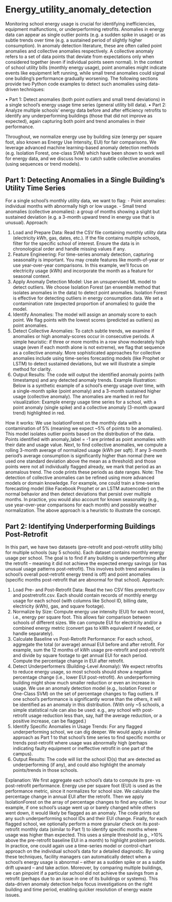 # Energy_utility_anomaly_detection

Monitoring school energy usage is crucial for identifying inefficiencies, equipment malfunctions, or underperforming retrofits. Anomalies in energy data can appear as single outlier points (e.g. a sudden spike in usage) or as subtle trends over time (e.g. a sustained period of slightly higher consumption). In anomaly detection literature, these are often called point anomalies and collective anomalies respectively. A collective anomaly refers to a set of data points that deviate from expectations only when considered together (even if individual points seem normal).
In the context of school utility bills (monthly energy usage), point anomalies might indicate events like equipment left running, while small trend anomalies could signal one building’s performance gradually worsening. The following sections provide two Python code examples to detect such anomalies using data-driven techniques:

•	Part 1: Detect anomalies (both point outliers and small trend deviations) in a single school’s energy usage time series (general utility bill data).
•	Part 2: Analyze multiple schools’ energy data before and after efficiency retrofits to identify any underperforming buildings (those that did not improve as expected), again capturing both point and trend anomalies in their performance.

Throughout, we normalize energy use by building size (energy per square foot, also known as Energy Use Intensity, EUI) for fair comparisons. We leverage advanced machine learning-based anomaly detection methods (e.g. Isolation Forest, one-class SVM) which have been shown to work well for energy data, and we discuss how to catch subtle collective anomalies (using sequences or trend models).



## Part 1: Detecting Anomalies in a Single Building’s Utility Time Series
For a single school’s monthly utility data, we want to flag: - Point anomalies: individual months with abnormally high or low usage. - Small trend anomalies (collective anomalies): a group of months showing a slight but sustained deviation (e.g. a 3-month upward trend in energy use that is unusual).
Approach:
1. Load and Prepare Data: Read the CSV file containing monthly utility data (electricity kWh, gas, dates, etc.). If the file contains multiple schools, filter for the specific school of interest. Ensure the data is in chronological order and handle missing values if any.
2. Feature Engineering: For time-series anomaly detection, capturing seasonality is important. You may create features like month-of-year or use year-over-year comparisons. In this example, we’ll focus on electricity usage (kWh) and incorporate the month as a feature for seasonal context.
3. Apply Anomaly Detection Model: Use an unsupervised ML model to detect outliers. We choose Isolation Forest (an ensemble method that isolates anomalies in the data) to detect point anomalies. Isolation Forest is effective for detecting outliers in energy consumption data. We set a contamination rate (expected proportion of anomalies) to guide the model.
4. Identify Anomalies: The model will assign an anomaly score to each point. We flag points with the lowest scores (predicted as outliers) as point anomalies.
5. Detect Collective Anomalies: To catch subtle trends, we examine if anomalies or high anomaly-scores occur in consecutive periods. A simple heuristic: if three or more months in a row show moderately high usage (even if each month alone is not extreme), we flag that sequence as a collective anomaly. More sophisticated approaches for collective anomalies include using time-series forecasting models (like Prophet or LSTM) to detect sustained deviations, but we will      illustrate a simple method for clarity.
6. Output Results: The code will output the identified anomaly points (with timestamps) and any detected anomaly trends.
Example Illustration: Below is a synthetic example of a school’s energy usage over time, with a single-month spike (point anomaly) and a 3-month sustained higher usage (collective anomaly). The anomalies are marked in red for visualization:
Example energy usage time series for a school, with a point anomaly (single spike) and a collective anomaly (3-month upward trend) highlighted in red.

How it works: We use IsolationForest on the monthly data with a contamination of 5% (meaning we expect ~5% of points to be anomalies). This model isolates outlier points based on the distribution of the data. Points identified with anomaly_label = -1 are printed as point anomalies with their date and usage value. Next, to find collective anomalies, we compute a rolling 3-month average of normalized usage (kWh per sqft). If any 3-month period’s average consumption is significantly higher than normal (here we used one standard deviation above the mean as a threshold) and those points were not all individually flagged already, we mark that period as an anomalous trend. The code prints these periods as date ranges.
Note: The detection of collective anomalies can be refined using more advanced models or domain knowledge. For example, one could train a time-series forecasting model (like Facebook Prophet or an LSTM autoencoder) on the normal behavior and then detect deviations that persist over multiple months. In practice, you would also account for known seasonality (e.g., use year-over-year comparisons for each month) and possibly weather normalization. The above approach is a heuristic to illustrate the concept.



## Part 2: Identifying Underperforming Buildings Post-Retrofit
In this part, we have two datasets (pre-retrofit and post-retrofit utility bills) for multiple schools (say 5 schools). Each dataset contains monthly energy usage per school. The goal is to find if any building is underperforming after the retrofit – meaning it did not achieve the expected energy savings (or has unusual usage patterns post-retrofit). This involves both trend anomalies (a school’s overall post-retrofit energy trend is off) and point anomalies (specific months post-retrofit that are abnormal for that school).
Approach:
1. Load Pre- and Post-Retrofit Data: Read the two CSV files preretrofit.csv and postretrofit.csv. Each should contain records of monthly energy usage for each school (with columns like School ID, billing date, electricity (kWh), gas, and square footage).
2. Normalize by Size: Compute energy use intensity (EUI) for each record, i.e., energy per square foot. This allows fair comparison between schools of different sizes. We can compute EUI for electricity and/or a combined energy metric (convert gas to kWh equivalent if needed, or handle separately).
3. Calculate Baseline vs Post-Retrofit Performance: For each school, aggregate the total (or average) annual EUI before and after retrofit. For example, sum the 12 months of kWh usage pre-retrofit and post-retrofit and divide by square footage to get annual EUI for each period. Compute the percentage change in EUI after retrofit.
4. Detect Underperformers (Building-Level Anomaly): We expect retrofits to reduce energy usage, so most schools should show a negative percentage change (i.e., lower EUI post-retrofit). An underperforming building might show much smaller reduction or even an increase in usage. We use an anomaly detection model (e.g., Isolation Forest or One-Class SVM) on the set of percentage changes to flag outliers. If one school’s performance is significantly worse than the others, it will be identified as an anomaly in this distribution. (With only ~5 schools, a simple statistical rule can also be used: e.g., any school with post-retrofit usage reduction less than, say, half the average reduction, or a positive increase, can be flagged.)
5. Identify Specific Anomalies in Usage Trends: For any flagged underperforming school, we can dig deeper. We would apply a similar approach as Part 1 to that school’s time series to find specific months or trends post-retrofit where usage was abnormally high (perhaps indicating faulty equipment or ineffective retrofit in one part of the campus).
6. Output Results: The code will list the school ID(s) that are detected as underperforming (if any), and could also highlight the anomaly points/trends in those schools.


Explanation: We first aggregate each school’s data to compute its pre- vs post-retrofit performance. Energy use per square foot (EUI) is used as the performance metric, since it normalizes for school size. We calculate the percentage change in annual EUI after the retrofit. Then we apply IsolationForest on the array of percentage changes to find any outlier. In our example, if one school’s usage went up or barely changed while others went down, it would likely be flagged as an anomaly. The code prints out any such underperforming school IDs and their EUI change.
Finally, for each flagged school, we optionally perform a more granular check on its post-retrofit monthly data (similar to Part 1) to identify specific months where usage was higher than expected. This uses a simple threshold (e.g., >10% above the pre-retrofit baseline EUI in a month) to highlight problem periods. In practice, one could again use a time-series model or control-chart approach on the individual school’s data for a detailed diagnostic.
By using these techniques, facility managers can automatically detect when a school’s energy usage is abnormal – either as a sudden spike or as a subtle drift upward – and take action. Moreover, by comparing multiple buildings, we can pinpoint if a particular school did not achieve the savings from a retrofit (perhaps due to an issue in one of its buildings or systems). This data-driven anomaly detection helps focus investigations on the right building and time period, enabling quicker resolution of energy waste issues.
